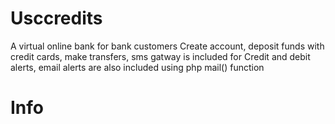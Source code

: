 # Usccredits

A virtual online bank for bank customers Create account, deposit funds with credit cards, make transfers, sms gatway is included for Credit and debit alerts, email alerts are also included using php mail() function

# Info
